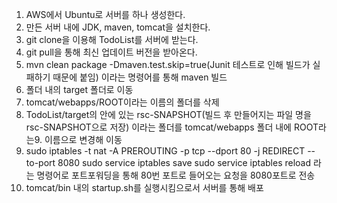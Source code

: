 

1. AWS에서 Ubuntu로 서버를 하나 생성한다.
2. 만든 서버 내에 JDK, maven, tomcat을 설치한다.
3. git clone을 이용해 TodoList를 서버에 받는다.
4. git pull을 통해 최신 업데이트 버전을 받아온다.
5. mvn clean package -Dmaven.test.skip=true(Junit 테스트로 인해 빌드가 실패하기 때문에 붙임) 이라는 명령어를 통해 maven 빌드
6. 폴더 내의 target 폴더로 이동
7. tomcat/webapps/ROOT이라는 이름의 폴더를 삭제
8. TodoList/target의 안에 있는 rsc-SNAPSHOT(빌드 후 만들어지는 파일 명을 rsc-SNAPSHOT으로 저장) 이라는 폴더를 tomcat/webapps 폴더 내에 ROOT라는9.  이름으로 변경해 이동
10. sudo iptables -t nat -A PREROUTING -p tcp --dport 80 -j REDIRECT --to-port 8080 sudo service iptables save sudo service iptables reload 라는 명령어로 포트포워딩을 통해 80번 포트로 들어오는 요청을 8080포트로 전송
11. tomcat/bin 내의 startup.sh를 실행시킴으로서 서버를 통해 배포
